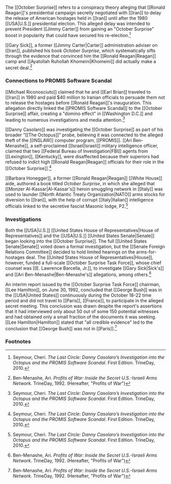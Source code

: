 The [[October Surprise]] refers to a conspiracy theory alleging that [[Ronald Reagan]]'s presidential campaign secretly negotiated with [[Iran]] to delay the release of American hostages held in [[Iran]] until after the 1980 [[USA|U.S.]] presidential election. This alleged delay was intended to prevent President [[Jimmy Carter]] from gaining an "October Surprise" boost in popularity that could have secured his re-election.[^1]

[[Gary Sick]], a former [[Jimmy Carter|Carter]] administration adviser on [[Iran]], published his book *October Surprise*, which systematically sifts through the evidence that convinced him the [[Ronald Reagan|Reagan]] camp and [[Ayatollah Ruhollah Khomeini|Khomeini]] did actually make a secret deal.[^2]

### Connections to PROMIS Software Scandal

[[Michael Riconosciuto]] claimed that he and [[Earl Brian]] traveled to [[Iran]] in 1980 and paid $40 million to Iranian officials to persuade them not to release the hostages before [[Ronald Reagan]]'s inauguration. This allegation directly linked the [[PROMIS Software Scandal]] to the [[October Surprise]] affair, creating a "domino effect" in [[Washington D.C.]] and leading to numerous investigations and media attention.[^1]

[[Danny Casolaro]] was investigating the [[October Surprise]] as part of his broader "[[The Octopus]]" probe, believing it was connected to the alleged theft of the [[INSLAW]] computer program, [[PROMIS]]. [[Ari Ben-Menashe]], a self-proclaimed [[Israel|Israeli]] military intelligence officer, claimed that two [[Federal Bureau of Investigation|FBI]] agents from [[Lexington]], [[Kentucky]], were disaffected because their superiors had refused to indict high [[Ronald Reagan|Reagan]] officials for their role in the [[October Surprise]].[^1]

[[Barbara Honegger]], a former [[Ronald Reagan|Reagan]] [[White House]] aide, authored a book titled *October Surprise*, in which she alleged that [[Monzer Al-Kassar|Al-Kassar's]] heroin smuggling network in [[Italy]] was used to launder [[North Atlantic Treaty Organization|NATO]] arms stocks for diversion to [[Iran]], with the help of corrupt [[Italy|Italian]] intelligence officials linked to the secretive fascist Masonic lodge, P2.[^1]

### Investigations

Both the [[USA|U.S.]] [[United States House of Representatives|House of Representatives]] and the [[USA|U.S.]] [[United States Senate|Senate]] began looking into the [[October Surprise]]. The full [[United States Senate|Senate]] voted down a formal investigation, but the [[Senate Foreign Relations Committee]] decided to hold limited hearings on the arms-for-hostages deal. The [[United States House of Representatives|House]], however, funded a full-scale [[October Surprise Task Force]], whose chief counsel was [[E. Lawrence Barcella, Jr.]], to investigate [[Gary Sick|Sick's]] and [[Ari Ben-Menashe|Ben-Menashe's]] allegations, among others.[^2]

An interim report issued by the [[October Surprise Task Force]] chairman, [[Lee Hamilton]], on June 30, 1992, concluded that [[George Bush]] was in the [[USA|United States]] continuously during the October 18-22 time period and did not travel to [[Paris]], [[France]], to participate in the alleged secret meeting. This conclusion was drawn despite the report's assertions that it had interviewed only about 50 out of some 150 potential witnesses and had obtained only a small fraction of the documents it was seeking. [[Lee Hamilton|Hamilton]] stated that "all credible evidence" led to the conclusion that [[George Bush]] was not in [[Paris]].[^2]

### Footnotes
[^1]: Seymour, Cheri. *The Last Circle: Danny Casolaro’s Investigation into the Octopus and the PROMIS Software Scandal*. First Edition. TrineDay, 2010.
[^2]: Ben-Menashe, Ari. *Profits of War: Inside the Secret U.S.-Israeli Arms Network*. TrineDay, 1992. (Hereafter, "Profits of War")